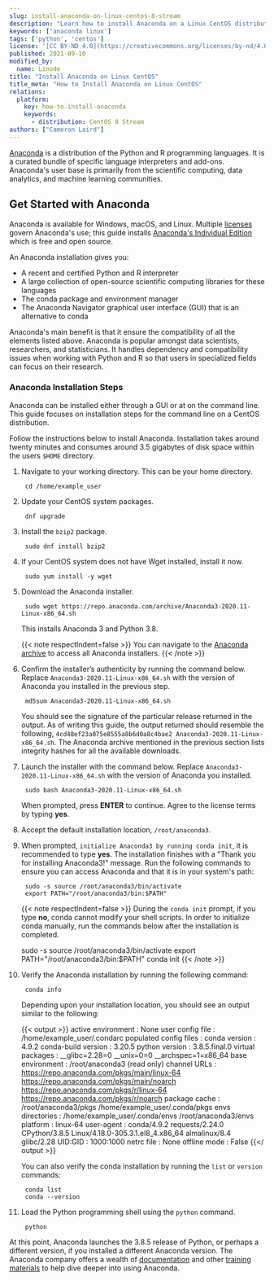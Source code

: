 ```yaml
---
slug: install-anaconda-on-linux-centos-8-stream
description: "Learn how to install Anaconda on a Linux CentOS distribution."
keywords: ['anaconda linux']
tags: ['python', 'centos']
license: '[CC BY-ND 4.0](https://creativecommons.org/licenses/by-nd/4.0)'
published: 2021-09-10
modified_by:
  name: Linode
title: "Install Anaconda on Linux CentOS"
title_meta: "How to Install Anaconda on Linux CentOS"
relations:
  platform:
    key: how-to-install-anaconda
    keywords:
      - distribution: CentOS 8 Stream
authors: ["Cameron Laird"]
---
```

[Anaconda](http://anaconda.com) is a distribution of the Python and R programming languages. It is a curated bundle of specific language interpreters and add-ons. Anaconda's user base is primarily from the scientific computing, data analytics, and machine learning communities.

## Get Started with Anaconda

Anaconda is available for Windows, macOS, and Linux. Multiple [licenses](https://www.anaconda.com/pricing) govern Anaconda's use; this guide installs [Anaconda's Individual Edition](https://www.anaconda.com/products/individual) which is free and open source.

An Anaconda installation gives you:

- A recent and certified Python and R interpreter
- A large collection of open-source scientific computing libraries for these languages
- The conda package and environment manager
- The Anaconda Navigator graphical user interface (GUI) that is an alternative to conda

Anaconda's main benefit is that it ensure the compatibility of all the elements listed above. Anaconda is popular amongst data scientists, researchers, and statisticians. It handles dependency and compatibility issues when working with Python and R so that users in specialized fields can focus on their research.

### Anaconda Installation Steps

Anaconda can be installed either through a GUI or at on the command line. This guide focuses on installation steps for the command line on a CentOS distribution.

Follow the instructions below to install Anaconda. Installation takes around twenty minutes and consumes around 3.5 gigabytes of disk space within the users `$HOME` directory.

1. Navigate to your working directory. This can be your home directory.

        cd /home/example_user

1. Update your CentOS system packages.

        dnf upgrade

1. Install the `bzip2` package.

        sudo dnf install bzip2

1. If your CentOS system does not have Wget installed, install it now.

        sudo yum install -y wget

1. Download the Anaconda installer.

        sudo wget https://repo.anaconda.com/archive/Anaconda3-2020.11-Linux-x86_64.sh

    This installs Anaconda 3 and Python 3.8.

    {{< note respectIndent=false >}}
You can navigate to the [Anaconda archive](https://repo.anaconda.com/archive) to access all Anaconda installers.
    {{< /note >}}

1. Confirm the installer’s authenticity by running the command below. Replace `Anaconda3-2020.11-Linux-x86_64.sh` with the version of Anaconda you installed in the previous step.

        md5sum Anaconda3-2020.11-Linux-x86_64.sh

    You should see the signature of the particular release returned in the output. As of writing this guide, the output returned should resemble the following, `4cd48ef23a075e8555a8b6d0a8c4bae2 Anaconda3-2020.11-Linux-x86_64.sh`. The Anaconda archive mentioned in the previous section lists integrity hashes for all the available downloads.

1. Launch the installer with the command below. Replace `Anaconda3-2020.11-Linux-x86_64.sh` with the version of Anaconda you installed.

        sudo bash Anaconda3-2020.11-Linux-x86_64.sh

    When prompted, press **ENTER** to continue. Agree to the license terms by typing **yes**.

1. Accept the default installation location, `/root/anaconda3`.

1. When prompted, `initialize Anaconda3 by running conda init`, it is recommended to type **yes**. The installation finishes with a "Thank you for installing Anaconda3!" message. Run the following commands to ensure you can access Anaconda and that it is in your system's path:

        sudo -s source /root/anaconda3/bin/activate
        export PATH="/root/anaconda3/bin:$PATH"

    {{< note respectIndent=false >}}
During the `conda init` prompt, if you type **no**, conda cannot modify your shell scripts. In order to initialize conda manually, run the commands below after the installation is completed.

    sudo -s source /root/anaconda3/bin/activate
    export PATH="/root/anaconda3/bin:$PATH"
    conda init
{{< /note >}}

1. Verify the Anaconda installation by running the following command:

        conda info

    Depending upon your installation location, you should see an output similar to the following:

    {{< output >}}
active environment : None
       user config file : /home/example_user/.condarc
 populated config files :
          conda version : 4.9.2
    conda-build version : 3.20.5
         python version : 3.8.5.final.0
       virtual packages : __glibc=2.28=0
                          __unix=0=0
                          __archspec=1=x86_64
       base environment : /root/anaconda3  (read only)
           channel URLs : https://repo.anaconda.com/pkgs/main/linux-64
                          https://repo.anaconda.com/pkgs/main/noarch
                          https://repo.anaconda.com/pkgs/r/linux-64
                          https://repo.anaconda.com/pkgs/r/noarch
          package cache : /root/anaconda3/pkgs
                          /home/example_user/.conda/pkgs
       envs directories : /home/example_user/.conda/envs
                          /root/anaconda3/envs
               platform : linux-64
             user-agent : conda/4.9.2 requests/2.24.0 CPython/3.8.5 Linux/4.18.0-305.3.1.el8_4.x86_64 almalinux/8.4 glibc/2.28
                UID:GID : 1000:1000
             netrc file : None
           offline mode : False
{{</ output >}}

    You can also verify the conda installation by running the `list` or `version` commands:

        conda list
        conda --version

1. Load the Python programming shell using the `python` command.

        python

At this point, Anaconda launches the 3.8.5 release of Python, or perhaps a different version, if you installed a different Anaconda version. The Anaconda company offers a wealth of [documentation](https://docs.anaconda.com/anaconda/) and other [training materials](https://www.anaconda.com/help) to help dive deeper into using Anaconda.
